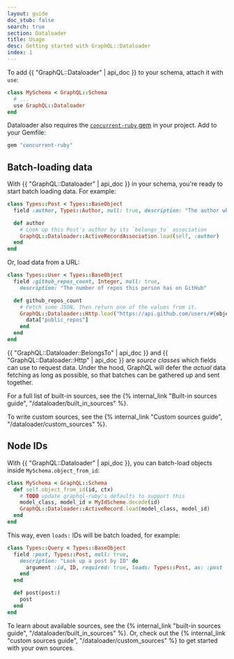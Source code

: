 ```yaml
---
layout: guide
doc_stub: false
search: true
section: Dataloader
title: Usage
desc: Getting started with GraphQL::Dataloader
index: 1
---
```


To add {{ "GraphQL::Dataloader" | api_doc }} to your schema, attach it with `use`:

```ruby
class MySchema < GraphQL::Schema
  # ...
  use GraphQL::Dataloader
end
```

Dataloader also requires the [`concurrent-ruby` gem](https://github.com/ruby-concurrency/concurrent-ruby) in your project. Add to your Gemfile:

```ruby
gem "concurrent-ruby"
```

## Batch-loading data

With {{ "GraphQL::Dataloader" | api_doc }} in your schema, you're ready to start batch loading data. For example:

```ruby
class Types::Post < Types::BaseObject
  field :author, Types::Author, null: true, description: "The author who wrote this post"

  def author
    # Look up this Post's author by its `belongs_to` association
    GraphQL::Dataloader::ActiveRecordAssociation.load(self, :author)
  end
end
```

Or, load data from a URL:

```ruby
class Types::User < Types::BaseObject
  field :github_repos_count, Integer, null: true,
    description: "The number of repos this person has on GitHub"

  def github_repos_count
    # Fetch some JSON, then return one of the values from it.
    GraphQL::Dataloader::Http.load("https://api.github.com/users/#{object.github_login}").then do |data|
      data["public_repos"]
    end
  end
end
```

{{ "GraphQL::Dataloader::BelongsTo" | api_doc }} and {{ "GraphQL::Dataloader::Http" | api_doc }} are _source classes_ which fields can use to request data. Under the hood, GraphQL will defer the _actual_ data fetching as long as possible, so that batches can be gathered up and sent together.

For a full list of built-in sources, see the {% internal_link "Built-in sources guide", "/dataloader/built_in_sources" %}.

To write custom sources, see the {% internal_link "Custom sources guide", "/dataloader/custom_sources" %}.

## Node IDs

With {{ "GraphQL::Dataloader" | api_doc }}, you can batch-load objects inside `MySchema.object_from_id`:

```ruby
class MySchema < GraphQL::Schema
  def self.object_from_id(id, ctx)
    # TODO update graphql-ruby's defaults to support this
    model_class, model_id = MyIdScheme.decode(id)
    GraphQL::Dataloader::ActiveRecord.load(model_class, model_id)
  end
end
```

This way, even `loads:` IDs will be batch loaded, for example:

```ruby
class Types::Query < Types::BaseObject
  field :post, Types::Post, null: true,
    description: "Look up a post by ID" do
      argument :id, ID, required: true, loads: Types::Post, as: :post
    end
  end

  def post(post:)
    post
  end
end
```

To learn about available sources, see the {% internal_link "built-in sources guide", "/dataloader/built_in_sources" %}. Or, check out the {% internal_link "custom sources guide", "/dataloader/custom_sources" %} to get started with your own sources.
